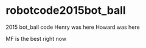 # robotcode2015bot_ball
2015 bot_ball code
Henry was here
Howard was here

MF is the best right now
